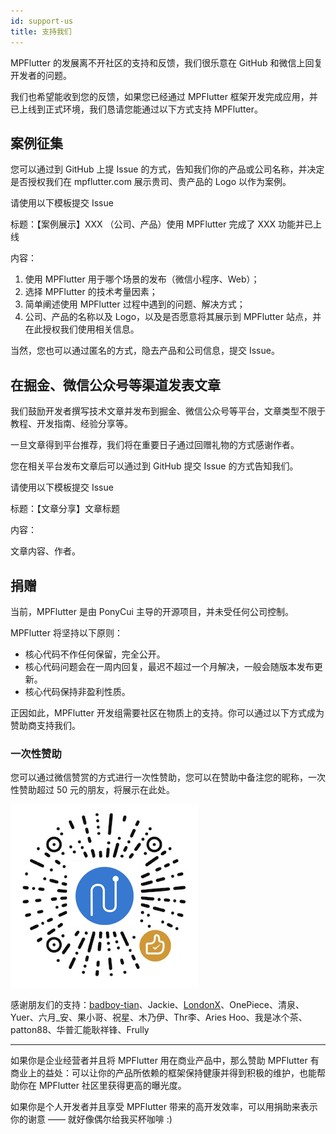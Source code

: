```yaml
---
id: support-us
title: 支持我们
---
```


MPFlutter 的发展离不开社区的支持和反馈，我们很乐意在 GitHub 和微信上回复开发者的问题。

我们也希望能收到您的反馈，如果您已经通过 MPFlutter 框架开发完成应用，并已上线到正式环境，我们恳请您能通过以下方式支持 MPFlutter。

## 案例征集

您可以通过到 GitHub 上提 Issue 的方式，告知我们你的产品或公司名称，并决定是否授权我们在 mpflutter.com 展示贵司、贵产品的 Logo 以作为案例。

请使用以下模板提交 Issue

标题：【案例展示】XXX （公司、产品）使用 MPFlutter 完成了 XXX 功能并已上线

内容：

1. 使用 MPFlutter 用于哪个场景的发布（微信小程序、Web）；
2. 选择 MPFlutter 的技术考量因素；
3. 简单阐述使用 MPFlutter 过程中遇到的问题、解决方式；
4. 公司、产品的名称以及 Logo，以及是否愿意将其展示到 MPFlutter 站点，并在此授权我们使用相关信息。

当然，您也可以通过匿名的方式，隐去产品和公司信息，提交 Issue。

## 在掘金、微信公众号等渠道发表文章

我们鼓励开发者撰写技术文章并发布到掘金、微信公众号等平台，文章类型不限于教程、开发指南、经验分享等。

一旦文章得到平台推荐，我们将在重要日子通过回赠礼物的方式感谢作者。

您在相关平台发布文章后可以通过到 GitHub 提交 Issue 的方式告知我们。

请使用以下模板提交 Issue

标题：【文章分享】文章标题

内容：

文章内容、作者。

## 捐赠

当前，MPFlutter 是由 PonyCui 主导的开源项目，并未受任何公司控制。

MPFlutter 将坚持以下原则：

- 核心代码不作任何保留，完全公开。
- 核心代码问题会在一周内回复，最迟不超过一个月解决，一般会随版本发布更新。
- 核心代码保持非盈利性质。

正因如此，MPFlutter 开发组需要社区在物质上的支持。你可以通过以下方式成为赞助商支持我们。

### 一次性赞助

您可以通过微信赞赏的方式进行一次性赞助，您可以在赞助中备注您的昵称，一次性赞助超过 50 元的朋友，将展示在此处。

![](assets/zan-shang.png)

感谢朋友们的支持：[badboy-tian](https://github.com/badboy-tian)、Jackie、[LondonX](https://github.com/LondonX)、OnePiece、清泉、Yuer、六月_安、果小哥、祝星、木乃伊、Thr李、Aries Hoo、我是冰个茶、patton88、华普汇能耿祥锋、Frully

---

如果你是企业经营者并且将 MPFlutter 用在商业产品中，那么赞助 MPFlutter 有商业上的益处：可以让你的产品所依赖的框架保持健康并得到积极的维护，也能帮助你在 MPFlutter 社区里获得更高的曝光度。

如果你是个人开发者并且享受 MPFlutter 带来的高开发效率，可以用捐助来表示你的谢意 —— 就好像偶尔给我买杯咖啡 :)

